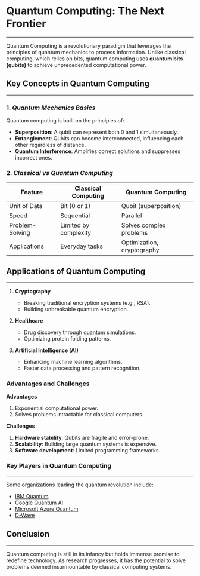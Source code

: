 # Quantum Computing: The Next Frontier
---

Quantum Computing is a revolutionary paradigm that leverages the principles of quantum mechanics to process information. Unlike classical computing, which relies on bits, quantum computing uses **quantum bits (qubits)** to achieve unprecedented computational power.


## Key Concepts in Quantum Computing
---

### 1. *Quantum Mechanics Basics*
Quantum computing is built on the principles of:
- **Superposition**: A qubit can represent both 0 and 1 simultaneously.
- **Entanglement**: Qubits can become interconnected, influencing each other regardless of distance.
- **Quantum Interference**: Amplifies correct solutions and suppresses incorrect ones.

### 2. *Classical vs Quantum Computing*

| **Feature**          | **Classical Computing**   | **Quantum Computing**     |
|-----------------------|---------------------------|---------------------------|
| Unit of Data        | Bit (0 or 1)         | Qubit (superposition)     |
| Speed               | Sequential               | Parallel                  |
| Problem-Solving     | Limited by complexity    | Solves complex problems   |
| Applications        | Everyday tasks           | Optimization, cryptography|


## Applications of Quantum Computing
---

1. **Cryptography**
   - Breaking traditional encryption systems (e.g., RSA).
   - Building unbreakable quantum encryption.

2. **Healthcare**
   - Drug discovery through quantum simulations.
   - Optimizing protein folding patterns.

3. **Artificial Intelligence (AI)**
   - Enhancing machine learning algorithms.
   - Faster data processing and pattern recognition.


### Advantages and Challenges

**Advantages**
1. Exponential computational power.
2. Solves problems intractable for classical computers.

**Challenges**
1. **Hardware stability**: Qubits are fragile and error-prone.
2. **Scalability**: Building large quantum systems is expensive.
3. **Software development**: Limited programming frameworks.


### Key Players in Quantum Computing
---

Some organizations leading the quantum revolution include:
- [IBM Quantum](https://www.ibm.com/quantum-computing)
- [Google Quantum AI](https://quantumai.google)
- [Microsoft Azure Quantum](https://azure.microsoft.com/en-us/services/quantum/)
- [D-Wave](https://www.dwavesys.com)


## Conclusion
---

Quantum computing is still in its infancy but holds immense promise to redefine technology. As research progresses, it has the potential to solve problems deemed insurmountable by classical computing systems.
